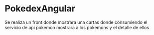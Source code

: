 # PokedexAngular
Se realiza un front donde mostrara una cartas donde consumiendo el servicio de api pokemon mostrara a los pokemons y el detalle de ellos
